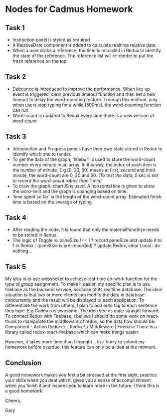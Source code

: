 # Nodes for Cadmus Homework
## Task 1
* Instruction panel is styled as required
* A  RelativeDate component is added to calculate realtime relative date.
* When a user clicks a reference, the time is recorded in Redux to identify the state of the reference. The reference list will re-render to put the fresh reference on the top.

## Task 2 
* Debounce is introduced to improve the performance. When key up event is triggered, clear previous timeout function and then set a new timeout to delay the word-counting feature. Through this method, only when users stop typing for a while (500ms), the word-counting function can run.
* Word-count  is updated to Redux every time there is a new version of word-count

## Task 3
* Introduction and Progress panels have their own state stored in Redux to identify which one to render.
* To get the data of the graph, ‘titlebar’ is used to store the word-count  number every minute in an array. In this way, the index of each item is the number of minute. E.g [0, 20, 50] means at first, second and third minute, the word-count are 0, 20 and 50. _(To test the data, 5 sec is set to record the word-count rather than 1 min)_
* To draw the graph, chartJS is used. A horizontal line is given to show the word-limit and the graph is changing based on time. 
* ‘time spent so far’ is the length of the word-count array. Estimated finish time is based on the average of typing.

## Task 4
* After reading the code, it is found that only the materialPaneSize needs to be stored in Redux. 
* The logic of Toggle is:
paneSize !== 1 ? record paneSize and update it to 1 in Redux
				: (paneSize is pre-recorded) ? update Redux, clear Local
										    :  do nothing…

## Task 5
My idea is to use websocket to achieve real-time co-work function for the type of group assignment. To make it easier, my specific plan is to use firebase as the backend service, because of its realtime database. The ideal situation is that two or more clients can modify the data in database concurrently and the result will be displayed to each application. To differentiate the work from others, I plan to add auto tag to each sentence they type. E.g <Gary>Cadmus is awesome</Gary>.
The idea seems quite straight forward. To connect Redux with Firebase, I believe I should do some work on react-thunk to manipulate the middleware of redux, so the data flow should be:
	      Component - Action    Reducer - Redux
						\	 /
				            Middleware
						    |
						Firebase
There is a library called redux-react-firebase which can make things easier.

However, it takes more time than I thought…
In a hurry to submit my homework before overdue, this feature can only be a idea at the moment.

## Conclusion
A good homework makes you feel a bit stressed at the first sight, practice your skills when you deal with it, gives you a sense of  accomplishment when you finish it and inspires you to learn more in the future. I think this is a good homework.

Cheers,

Gary